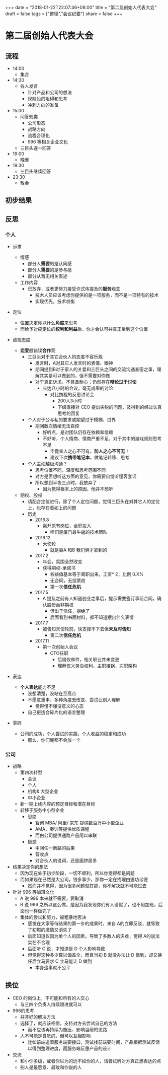 
+++
date = "2018-01-22T22:07:46+08:00"
title = "第二届创始人代表大会"
draft = false
tags = ["整理","会议纪要"]
share = false
+++


# 第二届创始人代表大会

## 流程
- 14:00
	- 集合
- 14:30
	- 各人发言
		- 针对产品和公司的想法
		- 现阶段的阻碍和思考
		- 冲刺方向的准备
- 15:00
	- 问答规类
		- 公司形态
		- 战略方向
		- 流程合理化
		- 996 等相关企业文化
	- 三巨头逐一回答
- 19:00
	- 晚餐
- 19:30
	- 三巨头继续回答
- 23:30
	- 散会

## 初步结果

## 反思
### 个人
- 诉求
	- 情感
		- 部分人**需要**的是认同感
		- 部分人**需要**的是参与感
		- 部分从暂无相关表述
	- 工作内容
		- 已放弃，或者更努力接受许式伟提及的**服务**观念
			- 技术人员应该考虑你提供的是一项服务，而不是一项特有的技术
			- 实现优先，技术权衡

- 定位
	- 位置决定你以什么**角度**来思考
	- 而给予对应定位的**权利和利益**后，你才会认可并真正坐到这个位置

- 敌视态度
	- **恋爱**般错误**合作**观
		- 三巨头对于其它合伙人的态度不容乐观
			- 发言时，A对其它人发言时的表情、眼神
			- 期间提到B对于家人的关爱和三巨头之间的交流沟通甚密之事，理解其实是可以做到的，但不需要对你做
			- 对于真正诉求，不具备耐心；仍然存在**辩论过于讨论**
				- 长达八小时的会议，毫无成果的讨论
					- 对比携程的反思讨论会
						- 200人3小时
						- 下级直接对 CEO 提出尖锐的问题，及得到的经过认真思考的回复
		- 个人对于公与私的要求或期望过于模糊、过界
			- 期间数次情绪无法自控
				- 好听点，是对团队仍存在依赖和信赖
				- 不好听，个人情商、情商严重不足，对于其中的游戏规则思考不足
					- 毕竟害人之心不可有，**防人之心不可无**！
					- 建议下次**携带笔记本**，做笔记转移、思考
		- 个人主动越级沟通？
			- 思考位置不同，深度和思考范围不同
			- 对方是否想听这方面的意见，你需要自觉听懂客套话
			- 所以想到半夜三点时，我放弃了
				- 因为觉得根本上的原因，他并不想听
	- 期权、股权
		- 请配合定位进行，除了个人定位问题，觉得三巨头在对其它人的定位上，也存在着如上的问题
		- 历史
			- 2016.8
				- 离开原有岗位，全职投入
					- 咱们是厦门最牛逼的技术团队
			- 2016.12
				- 天使轮
					- 就是靠A 和B 我们俩才拿到的
			- 2017.2
				- 年会，氛围全然改变
				- 获得期权-承诺书
					- 权益值基本等于离职出来，工资* 2，比例 0.X%
					- 无合同，无投票权
					- 第一次**信任危机**
			- 2017.5
				- A 提及之前有人知道创业之事后，提示需要签订事前合同，确认股份而非期权
					- 但出于信任，拒绝了
					- 后面看到书面材料，都不知道摆出什么表情
			- 2017.7
				- 被告知天使轮前，快支撑不下去但**未及时告知**
					- 第二次**信任危机**
			- 2017.11
				- 第一次创始人会议
					- CTO任职
						- 后缀仅邮件，相关职业并未变更
						- 理解仅义务没权利，主职接锅，次职架构

- 表达
	- **个人表达**能力不足
		- 没想清楚，没站在至高点
		- 不愿意重申、多种角度去改变、尝试让别人理解
			- 觉得懂不懂没意义的心态
		- 自己更适合碎片化的语言整理

- 零碎
	- 公司的成功，个人尝试的实践，个人收益的稳定和成功
		- 那么，你们屁都不会放一个


### 公司
- 战略
	- 第四次转型
		- 会议
		- 个人
		- 机构& 大型企业
		- 中小企业
	- 新一期上线内容的预定目标和潜在目标
	- 转移于服务中小型企业
		- 思路
			- 智询 MBA/ 阿里/ 京东 提供数百万中小型企业
			- AMA、秦训等提供优质课程
			- 而由公司提供通路产品用以串联
		- 疑惑
			- 中间任一断路的后果
			- 营收点
			- 对合伙人的说词，还是画饼居多
- 结果决定你的想法
	- 因为现在处于初步阶段，一切不顺利，所以你觉得都是问题
	- 而如果现在已然是大公司，钱多事少，那你一定在找理由邀功讼德
		- 然而并不觉得，因为很多问题就在那，你不解决就不可能过去
- 针对 996 等加班文化
	- A 说 996 本来就不需要，要取消
	- B 说 996 之所以这么做，是因为我发现你们有人请假了，也不用加班，后面也一样做完了
	- 集体的尝试和努力，被粗暴地否决
		- 感觉在大家等待结果的第一步的成果时，来自 A的立即反驳，就导致了初燃的激情又消失了
		- 后面知道仅因为单个人的因素，导致了多数人的灾难，觉得 A的说法实在不合理
		- 后面听 C 说，才知道是 D 个人影响导致
		- 但觉得这种多少算以偏盖全，而且当初 B 就没办法让 D 做到，却又换任后立马要求 C 立马能让 D 做到
			- 本身这事就不公平

## 换位
- CEO 的岗位上，不可能和所有的人交心
	- 与三四个负责人持续跟进就可以
- 996的思考
	- 并非好的解决方法
	- 选择了，就应该相信，支持对方去尝试自己的方法
		- 而不应该再持续为施压、影响当前的思路
	- 人不可能是自觉的，但可以互相影响
		- 比如前端追着服务端要接口，测试找前端要时间，产品根据测试反馈以得到整理进度，而服务端反思产品的设计
- 交流
	- 和小你多级，或者你以为的远不如你的人，请尝试听对方真正想表达的点
	- 别人是最愿意、最敢和你说的人

